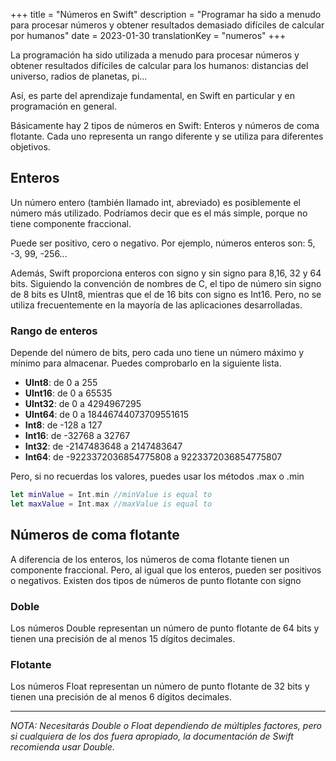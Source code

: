 +++
title = "Números en Swift"
description = "Programar ha sido a menudo para procesar números y obtener resultados demasiado difíciles de calcular por humanos"
date = 2023-01-30
translationKey = "numeros"
+++

La programación ha sido utilizada a menudo para procesar números y obtener resultados difíciles de calcular para los humanos: distancias del universo, radios de planetas, pi...

Así, es parte del aprendizaje fundamental, en Swift en particular y en programación en general.

Básicamente hay 2 tipos de números en Swift: Enteros y números de coma flotante. Cada uno representa un rango diferente y se utiliza para diferentes objetivos.

## Enteros

Un número entero (también llamado int, abreviado) es posiblemente el número más utilizado. Podríamos decir que es el más simple, porque no tiene componente fraccional.

Puede ser positivo, cero o negativo. Por ejemplo, números enteros son: 5, -3, 99, -256...

Además, Swift proporciona enteros con signo y sin signo para 8,16, 32 y 64 bits. Siguiendo la convención de nombres de C, el tipo de número sin signo de 8 bits es UInt8, mientras que el de 16 bits con signo es Int16. Pero, no se utiliza frecuentemente en la mayoría de las aplicaciones desarrolladas.

### Rango de enteros
Depende del número de bits, pero cada uno tiene un número máximo y mínimo para almacenar. Puedes comprobarlo en la siguiente lista.

- **UInt8**: de 0 a 255
- **UInt16**: de 0 a 65535
- **UInt32**: de 0 a 4294967295
- **UInt64**: de 0 a 18446744073709551615
- **Int8**: de -128 a 127
- **Int16**: de -32768 a 32767
- **Int32**: de -2147483648 a 2147483647
- **Int64**: de -9223372036854775808 a 9223372036854775807

Pero, si no recuerdas los valores, puedes usar los métodos .max o .min

```swift
let minValue = Int.min //minValue is equal to
let maxValue = Int.max //maxValue is equal to
```

## Números de coma flotante
A diferencia de los enteros, los números de coma flotante tienen un componente fraccional. Pero, al igual que los enteros, pueden ser positivos o negativos.
Existen dos tipos de números de punto flotante con signo
### Doble
Los números Double representan un número de punto flotante de 64 bits y tienen una precisión de al menos 15 dígitos decimales.
### Flotante
Los números Float representan un número de punto flotante de 32 bits y tienen una precisión de al menos 6 dígitos decimales.

***
*NOTA: Necesitarás Double o Float dependiendo de múltiples factores, pero si cualquiera de los dos fuera apropiado, la documentación de Swift recomienda usar Double.*

